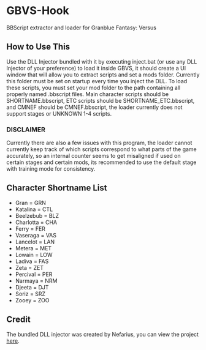 # GBVS-Hook
BBScript extractor and loader for Granblue Fantasy: Versus

## How to Use This
Use the DLL Injector bundled with it by executing inject.bat (or use any DLL Injector of your preference) to load it inside GBVS, it should create a UI window that will allow you to extract scripts and set a mods folder. Currently this folder must be set on startup every time you inject the DLL.
To load these scripts, you must set your mod folder to the path containing all properly named .bbscript files. Main character scripts should be SHORTNAME.bbscript, ETC scripts should be SHORTNAME_ETC.bbscript, and CMNEF should be CMNEF.bbscript, the loader currently does not support stages or UNKNOWN 1-4 scripts.

### DISCLAIMER
Currently there are also a few issues with this program, the loader cannot currently keep track of which scripts correspond to what parts of the game accurately, so an internal counter seems to get misaligned if used on certain stages and certain mods, its recommended to use the default stage with training mode for consistency.

## Character Shortname List
* Gran = GRN
* Katalina = CTL
* Beelzebub = BLZ
* Charlotta = CHA
* Ferry = FER
* Vaseraga = VAS
* Lancelot = LAN
* Metera = MET
* Lowain = LOW
* Ladiva = FAS
* Zeta = ZET
* Percival = PER
* Narmaya = NRM
* Djeeta = DJT
* Soriz = SRZ
* Zooey = ZOO

## Credit
The bundled DLL injector was created by Nefarius, you can view the project [here](https://github.com/nefarius/Injector).
